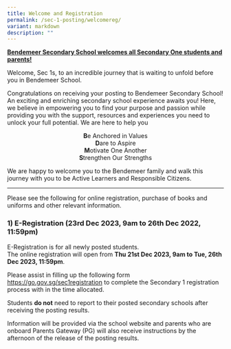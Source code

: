 ```yaml
---
title: Welcome and Registration
permalink: /sec-1-posting/welcomereg/
variant: markdown
description: ""
---
```

**<ins>Bendemeer Secondary School welcomes all Secondary One students and parents!<ins>**

Welcome, Sec 1s, to an incredible journey that is waiting to unfold before you in Bendemeer School.

Congratulations on receiving your posting to Bendemeer Secondary School! An exciting and enriching secondary school experience awaits you! Here, we believe in empowering you to find your purpose and passion while providing you with the support, resources and experiences you need to unlock your full potential.  We are here to help you 
<center><b>B</b>e Anchored in Values
	<br>
	<b>D</b>are to Aspire<br>
	<b>M</b>otivate One Another<br>
	<b>S</b>trengthen Our Strengths</center>

We are happy to welcome you to the Bendemeer family and walk this journey with you to be Active Learners and Responsible Citizens.

---

Please see the following for online registration, purchase of books and uniforms and other relevant information.

### **1) E-Registration (23rd Dec 2023, 9am to 26th Dec 2022, 11:59pm)**

E-Registration is for all newly posted students. <br>
The online registration will open from **Thu 21st Dec 2023, 9am to Tue, 26th Dec 2023, 11:59pm**. <br>



Please assist in filling up the following form <a target="_blank" href="https://go.gov.sg/sec1registration">https://go.gov.sg/sec1registration</a> to complete the Secondary 1 registration process with in the time allocated.  

Students **do not** need to report to their posted secondary schools after receiving the posting results. 

Information will be provided via the school website and parents who are onboard Parents Gateway (PG) will also receive instructions by the afternoon of the release of the posting results.</ins></ins>